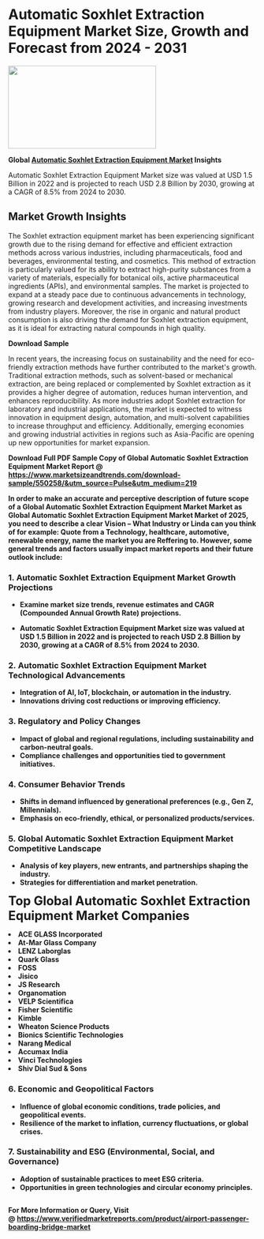 <H1>Automatic Soxhlet Extraction Equipment Market Size, Growth and Forecast from 2024 - 2031</H1><img class="aligncenter size-medium wp-image-584254" src="https://thirdeyenews.in/wp-content/uploads/2024/09/Global-Market-Research-300x168.jpeg" alt="" width="300" height="168" /><p><strong>Global&nbsp;<a href="https://www.marketsizeandtrends.com/download-sample/550258/&amp;utm_source=Pulse&amp;utm_medium=219">Automatic Soxhlet Extraction Equipment Market</a> Insights</strong></p><p>Automatic Soxhlet Extraction Equipment Market size was valued at USD 1.5 Billion in 2022 and is projected to reach USD 2.8 Billion by 2030, growing at a CAGR of 8.5% from 2024 to 2030.</p><p><h2>Market Growth Insights</h2> <p>The Soxhlet extraction equipment market has been experiencing significant growth due to the rising demand for effective and efficient extraction methods across various industries, including pharmaceuticals, food and beverages, environmental testing, and cosmetics. This method of extraction is particularly valued for its ability to extract high-purity substances from a variety of materials, especially for botanical oils, active pharmaceutical ingredients (APIs), and environmental samples. The market is projected to expand at a steady pace due to continuous advancements in technology, growing research and development activities, and increasing investments from industry players. Moreover, the rise in organic and natural product consumption is also driving the demand for Soxhlet extraction equipment, as it is ideal for extracting natural compounds in high quality.</p> <p><strong>Download Sample</strong></p> <p>In recent years, the increasing focus on sustainability and the need for eco-friendly extraction methods have further contributed to the market's growth. Traditional extraction methods, such as solvent-based or mechanical extraction, are being replaced or complemented by Soxhlet extraction as it provides a higher degree of automation, reduces human intervention, and enhances reproducibility. As more industries adopt Soxhlet extraction for laboratory and industrial applications, the market is expected to witness innovation in equipment design, automation, and multi-solvent capabilities to increase throughput and efficiency. Additionally, emerging economies and growing industrial activities in regions such as Asia-Pacific are opening up new opportunities for market expansion.</p> <p><strong></p><p><span class=""><strong>Download Full PDF Sample Copy of Global Automatic Soxhlet Extraction Equipment Market Report</strong> @ <a href="https://www.marketsizeandtrends.com/download-sample/550258/&amp;utm_source=Pulse&amp;utm_medium=219" target="_blank">https://www.marketsizeandtrends.com/download-sample/550258/&amp;utm_source=Pulse&amp;utm_medium=219</a></span></p><p>In order to make an accurate and perceptive description of future scope of a Global&nbsp;Automatic Soxhlet Extraction Equipment Market Market as Global&nbsp;Automatic Soxhlet Extraction Equipment Market Market of 2025, you need to describe a clear Vision &ndash; What Industry or Linda can you think of for example: Quote from a Technology, healthcare, automotive, renewable energy, name the market you are Reffering to. However, some general trends and factors usually impact market reports and their future outlook include:</p><h3>1.&nbsp;<strong>Automatic Soxhlet Extraction Equipment Market Growth Projections</strong></h3><ul><li>Examine market size trends, revenue estimates and CAGR (Compounded Annual Growth Rate) projections.</li><li><p>Automatic Soxhlet Extraction Equipment Market size was valued at USD 1.5 Billion in 2022 and is projected to reach USD 2.8 Billion by 2030, growing at a CAGR of 8.5% from 2024 to 2030.</p></li></ul><h3>2.&nbsp;<strong>Automatic Soxhlet Extraction Equipment Market Technological Advancements</strong></h3><ul><li>Integration of AI, IoT, blockchain, or automation in the industry.</li><li>Innovations driving cost reductions or improving efficiency.</li></ul><h3>3.&nbsp;<strong>Regulatory and Policy Changes</strong></h3><ul><li>Impact of global and regional regulations, including sustainability and carbon-neutral goals.</li><li>Compliance challenges and opportunities tied to government initiatives.</li></ul><h3>4.&nbsp;<strong>Consumer Behavior Trends</strong></h3><ul><li>Shifts in demand influenced by generational preferences (e.g., Gen Z, Millennials).</li><li>Emphasis on eco-friendly, ethical, or personalized products/services.</li></ul><h3>5.&nbsp;<strong>Global Automatic Soxhlet Extraction Equipment Market Competitive Landscape</strong></h3><ul><li>Analysis of key players, new entrants, and partnerships shaping the industry.</li><li>Strategies for differentiation and market penetration.</li></ul><p data-pm-slice="1 1 []"><span style="color: inherit; font-family: inherit; font-size: 25px;">Top Global Automatic Soxhlet Extraction Equipment Market Companies</span></p><div class="" data-test-id=""><p><li>ACE GLASS Incorporated</li><li> At-Mar Glass Company</li><li> LENZ Laborglas</li><li> Quark Glass</li><li> FOSS</li><li> Jisico</li><li> JS Research</li><li> Organomation</li><li> VELP Scientifica</li><li> Fisher Scientific</li><li> Kimble</li><li> Wheaton Science Products</li><li> Bionics Scientific Technologies</li><li> Narang Medical</li><li> Accumax India</li><li> Vinci Technologies</li><li> Shiv Dial Sud & Sons</li></p></div><h3>6.&nbsp;<strong>Economic and Geopolitical Factors</strong></h3><ul><li>Influence of global economic conditions, trade policies, and geopolitical events.</li><li>Resilience of the market to inflation, currency fluctuations, or global crises.</li></ul><h3>7.&nbsp;<strong>Sustainability and ESG (Environmental, Social, and Governance)</strong></h3><ul><li>Adoption of sustainable practices to meet ESG criteria.</li><li>Opportunities in green technologies and circular economy principles.</li></ul><h2><strong style="font-size: 14px;">For More Information or Query, Visit @&nbsp;</strong><a style="background-color: #ffffff; font-size: 14px;" href="https://www.marketsizeandtrends.com/report/automatic-soxhlet-extraction-equipment-market/" target="_blank">https://www.verifiedmarketreports.com/product/airport-passenger-boarding-bridge-market</a></h2>
